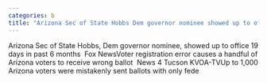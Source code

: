 ```yaml
---
categories: b
title: "Arizona Sec of State Hobbs Dem governor nominee showed up to office 19 days in past 6 months  Fox News"
---
```

Arizona Sec of State Hobbs, Dem governor nominee, showed up to office 19 days in past 6 months&nbsp;&nbsp;Fox NewsVoter registration error causes a handful of Arizona voters to receive wrong ballot&nbsp;&nbsp;News 4 Tucson KVOA-TVUp to 1,000 Arizona voters were mistakenly sent ballots with only fede